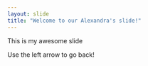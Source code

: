 ```yaml
---
layout: slide
title: "Welcome to our Alexandra's slide!"
---
```

This is my awesome slide

Use the left arrow to go back!
